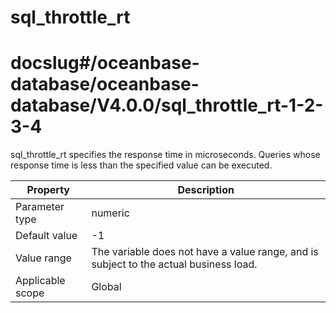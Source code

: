 sql_throttle_rt
====================================
# docslug#/oceanbase-database/oceanbase-database/V4.0.0/sql_throttle_rt-1-2-3-4
sql_throttle_rt specifies the response time in microseconds. Queries whose response time is less than the specified value can be executed.


| **Property** | **Description** |
|--------|-----------------|
| Parameter type | numeric |
| Default value | -1 |
| Value range | The variable does not have a value range, and is subject to the actual business load. |
| Applicable scope | Global |



